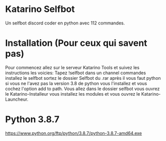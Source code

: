 # Katarino Selfbot
Un selfbot discord coder en python avec 112 commandes.

# Installation (Pour ceux qui savent pas)
Pour commencez allez sur le serveur Katarino Tools et suivez les instructions les voicies: Tapez !selfbot dans un channel commandes installez le selfbot sortez le dossier Selfbot du .rar après il vous faut python si vous ne l'avez pas la version 3.8 de python vous l'installez et vous cochez l'option add to path. Vous allez dans le dossier selfbot vous ouvrez le Katarino-Installeur vous installez les modules et vous ouvrez le Katarino-Launcheur.

# Python 3.8.7
https://www.python.org/ftp/python/3.8.7/python-3.8.7-amd64.exe
